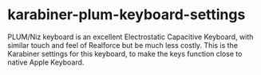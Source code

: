 # karabiner-plum-keyboard-settings
PLUM/Niz keyboard is an excellent Electrostatic Capacitive Keyboard, with similar touch and feel of Realforce but be much less costly. This is the Karabiner settings for this keyboard, to make the keys function close to native Apple Keyboard.
